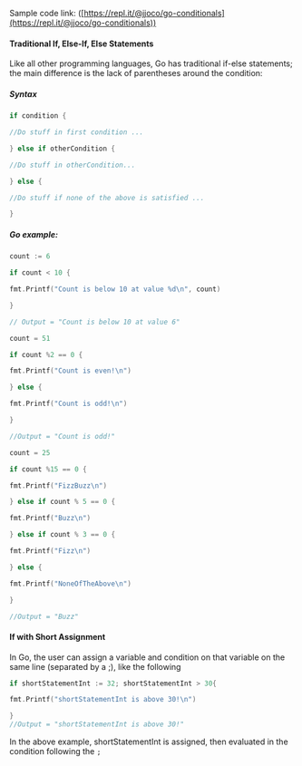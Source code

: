 Sample code link: ([https://repl.it/@jjoco/go-conditionals](https://repl.it/@jjoco/go-conditionals))

#### Traditional If, Else-If, Else Statements

Like all other programming languages, Go has traditional if-else statements; the main difference is the lack of parentheses around the condition:

##### Syntax
```go
if condition {

//Do stuff in first condition ...

} else if otherCondition {

//Do stuff in otherCondition...

} else {

//Do stuff if none of the above is satisfied ...

}
```
##### Go example:
```go
count := 6

if count < 10 {

fmt.Printf("Count is below 10 at value %d\n", count)

}

// Output = "Count is below 10 at value 6"

count = 51

if count %2 == 0 {

fmt.Printf("Count is even!\n")

} else {

fmt.Printf("Count is odd!\n")

}

//Output = "Count is odd!"

count = 25

if count %15 == 0 {

fmt.Printf("FizzBuzz\n")

} else if count % 5 == 0 {

fmt.Printf("Buzz\n")

} else if count % 3 == 0 {

fmt.Printf("Fizz\n")

} else {

fmt.Printf("NoneOfTheAbove\n")

}

//Output = "Buzz"
```
#### If with Short Assignment

In Go, the user can assign a variable and condition on that variable on the same line (separated by a ;), like the following
```go
if shortStatementInt := 32; shortStatementInt > 30{

fmt.Printf("shortStatementInt is above 30!\n")

}
//Output = "shortStatementInt is above 30!"
```
In the above example, shortStatementInt is assigned, then evaluated in the condition following the `;`